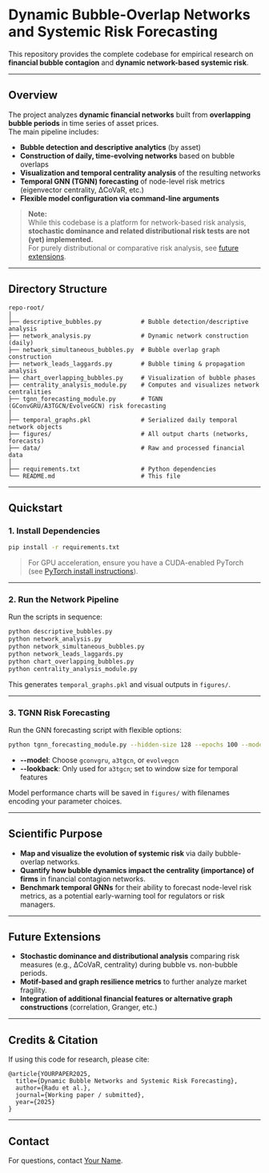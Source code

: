 # Dynamic Bubble-Overlap Networks and Systemic Risk Forecasting

This repository provides the complete codebase for empirical research on **financial bubble contagion** and **dynamic network-based systemic risk**.

---

## Overview

The project analyzes **dynamic financial networks** built from **overlapping bubble periods** in time series of asset prices.  
The main pipeline includes:

- **Bubble detection and descriptive analytics** (by asset)
- **Construction of daily, time-evolving networks** based on bubble overlaps
- **Visualization and temporal centrality analysis** of the resulting networks
- **Temporal GNN (TGNN) forecasting** of node-level risk metrics (eigenvector centrality, ΔCoVaR, etc.)
- **Flexible model configuration via command-line arguments**

> **Note:**  
> While this codebase is a platform for network-based risk analysis, **stochastic dominance and related distributional risk tests are not (yet) implemented.**  
> For purely distributional or comparative risk analysis, see [future extensions](#future-extensions).

---

## Directory Structure

```
repo-root/
│
├── descriptive_bubbles.py           # Bubble detection/descriptive analysis
├── network_analysis.py              # Dynamic network construction (daily)
├── network_simultaneous_bubbles.py  # Bubble overlap graph construction
├── network_leads_laggards.py        # Bubble timing & propagation analysis
├── chart_overlapping_bubbles.py     # Visualization of bubble phases
├── centrality_analysis_module.py    # Computes and visualizes network centralities
├── tgnn_forecasting_module.py       # TGNN (GConvGRU/A3TGCN/EvolveGCN) risk forecasting
│
├── temporal_graphs.pkl              # Serialized daily temporal network objects
├── figures/                         # All output charts (networks, forecasts)
├── data/                            # Raw and processed financial data
│
├── requirements.txt                 # Python dependencies
└── README.md                        # This file
```

---

## Quickstart

### 1. **Install Dependencies**
```bash
pip install -r requirements.txt
```
> For GPU acceleration, ensure you have a CUDA-enabled PyTorch  
> (see [PyTorch install instructions](https://pytorch.org/get-started/locally/)).

---

### 2. **Run the Network Pipeline**

Run the scripts in sequence:
```bash
python descriptive_bubbles.py
python network_analysis.py
python network_simultaneous_bubbles.py
python network_leads_laggards.py
python chart_overlapping_bubbles.py
python centrality_analysis_module.py
```
This generates `temporal_graphs.pkl` and visual outputs in `figures/`.

---

### 3. **TGNN Risk Forecasting**

Run the GNN forecasting script with flexible options:
```bash
python tgnn_forecasting_module.py --hidden-size 128 --epochs 100 --model a3tgcn --lookback 5
```
- **--model**: Choose `gconvgru`, `a3tgcn`, or `evolvegcn`
- **--lookback**: Only used for `a3tgcn`; set to window size for temporal features

Model performance charts will be saved in `figures/` with filenames encoding your parameter choices.

---

## Scientific Purpose

- **Map and visualize the evolution of systemic risk** via daily bubble-overlap networks.
- **Quantify how bubble dynamics impact the centrality (importance) of firms** in financial contagion networks.
- **Benchmark temporal GNNs** for their ability to forecast node-level risk metrics, as a potential early-warning tool for regulators or risk managers.

---

## Future Extensions

- **Stochastic dominance and distributional analysis** comparing risk measures (e.g., ΔCoVaR, centrality) during bubble vs. non-bubble periods.
- **Motif-based and graph resilience metrics** to further analyze market fragility.
- **Integration of additional financial features or alternative graph constructions** (correlation, Granger, etc.)

---

## Credits & Citation

If using this code for research, please cite:

```
@article{YOURPAPER2025,
  title={Dynamic Bubble Networks and Systemic Risk Forecasting},
  author={Radu et al.},
  journal={Working paper / submitted},
  year={2025}
}
```

---

## Contact

For questions, contact [Your Name](mailto:your.email@example.com).
